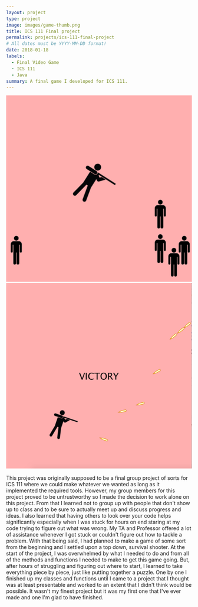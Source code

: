 ```yaml
---
layout: project
type: project
image: images/game-thumb.png
title: ICS 111 Final project
permalink: projects/ics-111-final-project
# All dates must be YYYY-MM-DD format!
date: 2018-01-18
labels:
  - Final Video Game
  - ICS 111
  - Java
summary: A final game I developed for ICS 111.
---
```


<div class="ui small rounded images">
  <img class="ui image" src="../images/game-thumb.png">
  <img class="ui image" src="../images/game-examp.png">
</div>

This project was originally supposed to be a final group project of sorts for ICS 111 where we could make whatever we wanted as long as it implemented the required tools. However, my group members for this project proved to be untrustworthy so I made the decision to work alone on this project. From that I learned not to group up with people that don't show up to class and to be sure to actually meet up and discuss progress and ideas. I also learned that having others to look over your code helps significantly especially when I was stuck for hours on end staring at my code trying to figure out what was wrong. My TA and Professor offered a lot of assistance whenever I got stuck or couldn't figure out how to tackle a problem. With that being said, I had planned to make a game of some sort from the beginning and I settled upon a top down, survival shooter. At the start of the project, I was overwhelmed by what I needed to do and from all of the methods and functions I needed to make to get this game going. But, after hours of struggling and figuring out where to start, I learned to take everything piece by piece, just like putting together a puzzle. One by one I finished up my classes and functions until I came to a project that I thought was at least presentable and worked to an extent that I didn't think would be possible. It wasn't my finest project but it was my first one that I've ever made and one I'm glad to have finished.





